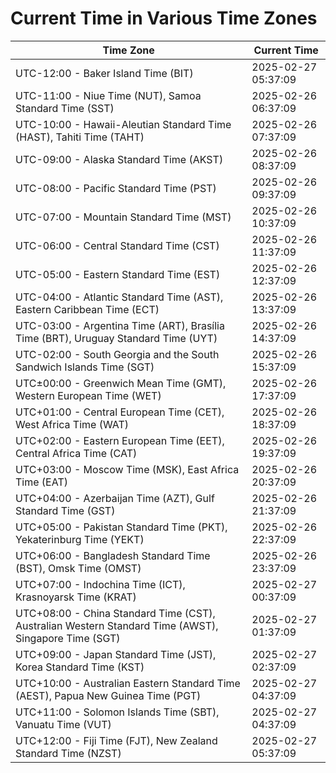 # Current Time in Various Time Zones

| Time Zone | Current Time |
|-----------|--------------|
| UTC-12:00 - Baker Island Time (BIT) | 2025-02-27 05:37:09 |
| UTC-11:00 - Niue Time (NUT), Samoa Standard Time (SST) | 2025-02-26 06:37:09 |
| UTC-10:00 - Hawaii-Aleutian Standard Time (HAST), Tahiti Time (TAHT) | 2025-02-26 07:37:09 |
| UTC-09:00 - Alaska Standard Time (AKST) | 2025-02-26 08:37:09 |
| UTC-08:00 - Pacific Standard Time (PST) | 2025-02-26 09:37:09 |
| UTC-07:00 - Mountain Standard Time (MST) | 2025-02-26 10:37:09 |
| UTC-06:00 - Central Standard Time (CST) | 2025-02-26 11:37:09 |
| UTC-05:00 - Eastern Standard Time (EST) | 2025-02-26 12:37:09 |
| UTC-04:00 - Atlantic Standard Time (AST), Eastern Caribbean Time (ECT) | 2025-02-26 13:37:09 |
| UTC-03:00 - Argentina Time (ART), Brasília Time (BRT), Uruguay Standard Time (UYT) | 2025-02-26 14:37:09 |
| UTC-02:00 - South Georgia and the South Sandwich Islands Time (SGT) | 2025-02-26 15:37:09 |
| UTC±00:00 - Greenwich Mean Time (GMT), Western European Time (WET) | 2025-02-26 17:37:09 |
| UTC+01:00 - Central European Time (CET), West Africa Time (WAT) | 2025-02-26 18:37:09 |
| UTC+02:00 - Eastern European Time (EET), Central Africa Time (CAT) | 2025-02-26 19:37:09 |
| UTC+03:00 - Moscow Time (MSK), East Africa Time (EAT) | 2025-02-26 20:37:09 |
| UTC+04:00 - Azerbaijan Time (AZT), Gulf Standard Time (GST) | 2025-02-26 21:37:09 |
| UTC+05:00 - Pakistan Standard Time (PKT), Yekaterinburg Time (YEKT) | 2025-02-26 22:37:09 |
| UTC+06:00 - Bangladesh Standard Time (BST), Omsk Time (OMST) | 2025-02-26 23:37:09 |
| UTC+07:00 - Indochina Time (ICT), Krasnoyarsk Time (KRAT) | 2025-02-27 00:37:09 |
| UTC+08:00 - China Standard Time (CST), Australian Western Standard Time (AWST), Singapore Time (SGT) | 2025-02-27 01:37:09 |
| UTC+09:00 - Japan Standard Time (JST), Korea Standard Time (KST) | 2025-02-27 02:37:09 |
| UTC+10:00 - Australian Eastern Standard Time (AEST), Papua New Guinea Time (PGT) | 2025-02-27 04:37:09 |
| UTC+11:00 - Solomon Islands Time (SBT), Vanuatu Time (VUT) | 2025-02-27 04:37:09 |
| UTC+12:00 - Fiji Time (FJT), New Zealand Standard Time (NZST) | 2025-02-27 05:37:09 |
